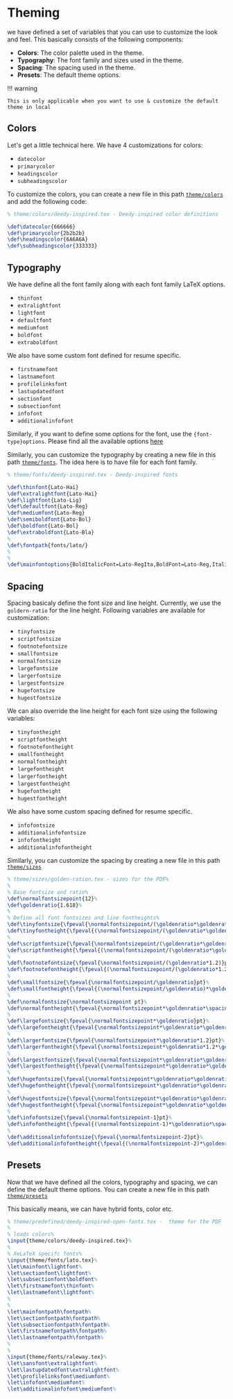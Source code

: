 # Theming

we have defined a set of variables that you can use to customize the look and feel. This basically consists of the following components:

- **Colors**: The color palette used in the theme.
- **Typography**: The font family and sizes used in the theme.
- **Spacing**: The spacing used in the theme.
- **Presets**: The default theme options.

!!! warning

    This is only applicable when you want to use & customize the default theme in local

## Colors

Let's get a little technical here. We have 4 customizations for colors:

- `datecolor`
- `primarycolor`
- `headingscolor`
- `subheadingscolor`

To customize the colors, you can create a new file in this path [`theme/colors`](https://github.com/ragarwalll/rahul-resume/tree/main/theme/colors) and add the following code:

```tex
% theme/colors/deedy-inspired.tex - Deedy-inspired color definitions

\def\datecolor{666666}
\def\primarycolor{2b2b2b}
\def\headingscolor{6A6A6A}
\def\subheadingscolor{333333}
```

## Typography

We have define all the font family along with each font family LaTeX options.

- `thinfont`
- `extralightfont`
- `lightfont`
- `defaultfont`
- `mediumfont`
- `boldfont`
- `extraboldfont`

We also have some custom font defined for resume specific.

- `firstnamefont`
- `lastnamefont`
- `profilelinksfont`
- `lastupdatedfont`
- `sectionfont`
- `subsectionfont`
- `infofont`
- `additionalinfofont`

Similarly, if you want to define some options for the font, use the `{font-type}options`. Please find all the available options [here](https://github.com/ragarwalll/rahul-resume/blob/main/theme/presets/default.tex)

Similarly, you can customize the typography by creating a new file in this path [`theme/fonts`](https://github.com/ragarwalll/rahul-resume/tree/main/theme/fonts). The idea here is to have file for each font family.

```tex
% theme/fonts/deedy-inspired.tex - Deedy-inspired fonts

\def\thinfont{Lato-Hai}
\def\extralightfont{Lato-Hai}
\def\lightfont{Lato-Lig}
\def\defaultfont{Lato-Reg}
\def\mediumfont{Lato-Reg}
\def\semiboldfont{Lato-Bol}
\def\boldfont{Lato-Bol}
\def\extraboldfont{Lato-Bla}
%
\def\fontpath{fonts/lato/}
%
%
\def\mainfontoptions{BoldItalicFont=Lato-RegIta,BoldFont=Lato-Reg,ItalicFont=Lato-LigIta}%
```

## Spacing

Spacing basicaly define the font size and line height. Currently, we use the `goldern-ratio` for the line height. Following variables are available for customization:

- `tinyfontsize`
- `scriptfontsize`
- `footnotefontsize`
- `smallfontsize`
- `normalfontsize`
- `largefontsize`
- `largerfontsize`
- `largestfontsize`
- `hugefontsize`
- `hugestfontsize`

We can also override the line height for each font size using the following variables:

- `tinyfontheight`
- `scriptfontheight`
- `footnotefontheight`
- `smallfontheight`
- `normalfontheight`
- `largefontheight`
- `largerfontheight`
- `largestfontheight`
- `hugefontheight`
- `hugestfontheight`

We also have some custom spacing defined for resume specific.

- `infofontsize`
- `additionalinfofontsize`
- `infofontheight`
- `additionalinfofontheight`

Similarly, you can customize the spacing by creating a new file in this path [`theme/sizes`](https://github.com/ragarwalll/rahul-resume/tree/main/theme/sizes)

```tex
% theme/sizes/golden-ration.tex - sizes for the PDF%
%
% Base fontsize and ratio%
\def\normalfontsizepoint{12}%
\def\goldenratio{1.618}%
%
% Define all font fontsizes and line fontheights%
\def\tinyfontsize{\fpeval{\normalfontsizepoint/(\goldenratio*\goldenratio*\goldenratio)}pt}%
\def\tinyfontheight{\fpeval{(\normalfontsizepoint/(\goldenratio*\goldenratio*\goldenratio))*\goldenratio*\spacingscale}pt}%
%
\def\scriptfontsize{\fpeval{\normalfontsizepoint/(\goldenratio*\goldenratio)}pt}%
\def\scriptfontheight{\fpeval{(\normalfontsizepoint/(\goldenratio*\goldenratio))*\goldenratio*\spacingscale}pt}%
%
\def\footnotefontsize{\fpeval{\normalfontsizepoint/(\goldenratio*1.2)}pt}%
\def\footnotefontheight{\fpeval{(\normalfontsizepoint/(\goldenratio*1.2))*\goldenratio*\spacingscale}pt}%
%
\def\smallfontsize{\fpeval{\normalfontsizepoint/\goldenratio}pt}%
\def\smallfontheight{\fpeval{(\normalfontsizepoint/\goldenratio)*\goldenratio*\spacingscale}pt}%
%
\def\normalfontsize{\normalfontsizepoint pt}%
\def\normalfontheight{\fpeval{\normalfontsizepoint*\goldenratio*\spacingscale}pt}%
%
\def\largefontsize{\fpeval{\normalfontsizepoint*\goldenratio}pt}%
\def\largefontheight{\fpeval{\normalfontsizepoint*\goldenratio*\goldenratio*\spacingscale}pt}%
%
\def\largerfontsize{\fpeval{\normalfontsizepoint*\goldenratio*1.2}pt}%
\def\largerfontheight{\fpeval{\normalfontsizepoint*\goldenratio*1.2*\goldenratio*\spacingscale}pt}%
%
\def\largestfontsize{\fpeval{\normalfontsizepoint*\goldenratio*\goldenratio}pt}%
\def\largestfontheight{\fpeval{\normalfontsizepoint*\goldenratio*\goldenratio*\goldenratio*\spacingscale}pt}%
%
\def\hugefontsize{\fpeval{\normalfontsizepoint*\goldenratio*\goldenratio*1.2}pt}%
\def\hugefontheight{\fpeval{\normalfontsizepoint*\goldenratio*\goldenratio*1.2*\goldenratio*\spacingscale}pt}%
%
\def\hugestfontsize{\fpeval{\normalfontsizepoint*\goldenratio*\goldenratio*\goldenratio}pt}%
\def\hugestfontheight{\fpeval{\normalfontsizepoint*\goldenratio*\goldenratio*\goldenratio*\goldenratio*\spacingscale}pt}%
%
\def\infofontsize{\fpeval{\normalfontsizepoint-1}pt}%
\def\infofontheight{\fpeval{(\normalfontsizepoint-1)*\goldenratio*\spacingscale}pt}%
%
\def\additionalinfofontsize{\fpeval{\normalfontsizepoint-2}pt}%
\def\additionalinfofontheight{\fpeval{(\normalfontsizepoint-2)*\goldenratio*\spacingscale}pt}%
```

## Presets

Now that we have defined all the colors, typography and spacing, we can define the default theme options. You can create a new file in this path [`theme/presets`](https://github.com/ragarwalll/rahul-resume/tree/main/theme/presets)

This basically means, we can have hybrid fonts, color etc.

```tex
% theme/predefined/deedy-inspired-open-fonts.tex -  theme for the PDF
%
% loads colors%
\input{theme/colors/deedy-inspired.tex}%
%
% XeLaTeX specifc fonts%
\input{theme/fonts/lato.tex}%
\let\mainfont\lightfont%
\let\sectionfont\lightfont%
\let\subsectionfont\boldfont%
\let\firstnamefont\thinfont%
\let\lastnamefont\lightfont%
%
%
\let\mainfontpath\fontpath%
\let\sectionfontpath\fontpath%
\let\subsectionfontpath\fontpath%
\let\firstnamefontpath\fontpath%
\let\lastnamefontpath\fontpath%
%
%
\input{theme/fonts/raleway.tex}%
\let\sansfont\extralightfont%
\let\lastupdatedfont\extralightfont%
\let\profilelinksfont\mediumfont%
\let\infofont\mediumfont%
\let\additionalinfofont\mediumfont%
```
